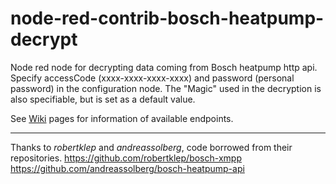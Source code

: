 # node-red-contrib-bosch-heatpump-decrypt
Node red node for decrypting data coming from Bosch heatpump http api.
Specify accessCode (xxxx-xxxx-xxxx-xxxx) and password (personal password) in the configuration node. The "Magic" used in the decryption is also specifiable, but is set as a default value.

See [Wiki](wiki) pages for information of available endpoints.

---

Thanks to *robertklep* and *andreassolberg*, code borrowed from their repositories.
https://github.com/robertklep/bosch-xmpp
https://github.com/andreassolberg/bosch-heatpump-api
